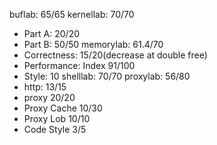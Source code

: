 buflab: 65/65
kernellab: 70/70
* Part A: 20/20
* Part B: 50/50
memorylab: 61.4/70
* Correctness: 15/20(decrease at double free)
* Performance: Index 91/100
* Style: 10
shelllab: 70/70
proxylab: 56/80
* http: 13/15
* proxy 20/20
* Proxy Cache 10/30
* Proxy Lob 10/10
* Code Style 3/5